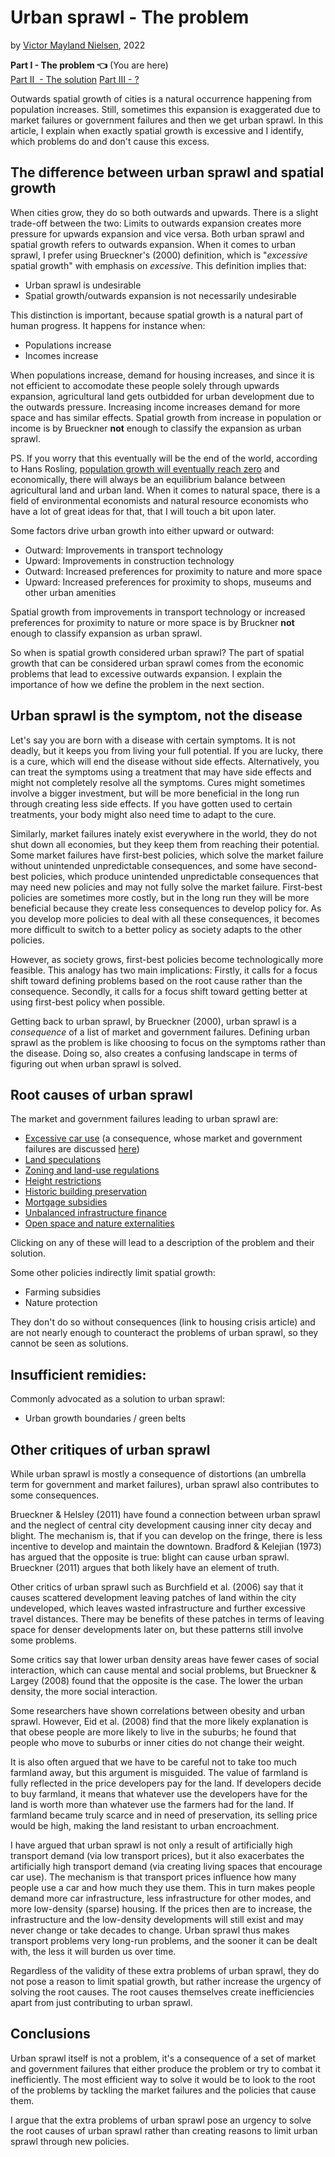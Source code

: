 # Urban sprawl - The problem

by [Victor Mayland Nielsen](/?p=victor-mayland-nielsen), 2022

**Part I - The problem 👈** (You are here)  
[Part II  - The solution](/?p=urban-sprawl-2)
[Part III - ?](-)  

Outwards spatial growth of cities is a natural occurrence happening from population increases. Still, sometimes this expansion is exaggerated due to market failures or government failures and then we get urban sprawl. In this article, I explain when exactly spatial growth is excessive and I identify, which problems do and don't cause this excess.

## The difference between urban sprawl and spatial growth
When cities grow, they do so both outwards and upwards. There is a slight trade-off between the two: Limits to outwards expansion creates more pressure for upwards expansion and vice versa. Both urban sprawl and spatial growth refers to outwards expansion. When it comes to urban sprawl, I prefer using Brueckner's (2000) definition, which is "*excessive* spatial growth" with emphasis on *excessive*. This definition implies that:
- Urban sprawl is undesirable
- Spatial growth/outwards expansion is not necessarily undesirable

This distinction is important, because spatial growth is a natural part of human progress. It happens for instance when:
- Populations increase
- Incomes increase

When populations increase, demand for housing increases, and since it is not efficient to accomodate these people solely through upwards expansion, agricultural land gets outbidded for urban development due to the outwards pressure. Increasing income increases demand for more space and has similar effects. Spatial growth from increase in population or income is by Brueckner **not** enough to classify the expansion as urban sprawl.

PS. If you worry that this eventually will be the end of the world, according to Hans Rosling, [population growth will eventually reach zero](https://www.ted.com/talks/hans_rosling_global_population_growth_box_by_box?language=en) and economically, there will always be an equilibrium balance between agricultural land and urban land. When it comes to natural space, there is a field of environmental economists and natural resource economists who have a lot of great ideas for that, that I will touch a bit upon later. 

Some factors drive urban growth into either upward or outward:
- Outward: Improvements in transport technology
- Upward: Improvements in construction technology
- Outward: Increased preferences for proximity to nature and more space 
- Upward: Increased preferences for proximity to shops, museums and other urban amenities

Spatial growth from improvements in transport technology or increased preferences for proximity to nature or more space is by Bruckner **not** enough to classify expansion as urban sprawl. 

So when is spatial growth considered urban sprawl? 
The part of spatial growth that can be considered urban sprawl comes from the economic problems that lead to excessive outwards expansion. I explain the importance of how we define the problem in the next section. 

## Urban sprawl is the symptom, not the disease
Let's say you are born with a disease with certain symptoms. It is not deadly, but it keeps you from living your full potential. If you are lucky, there is a cure, which will end the disease without side effects. Alternatively, you can treat the symptoms using a treatment that may have side effects and might not completely resolve all the symptoms. 
Cures might sometimes involve a bigger investment, but will be more beneficial in the long run through creating less side effects. If you have gotten used to certain treatments, your body might also need time to adapt to the cure. 

Similarly, market failures inately exist everywhere in the world, they do not shut down all economies, but they keep them from reaching their potential. Some market failures have first-best policies, which solve the market failure without unintended unpredictable consequences, and some have second-best policies, which produce unintended unpredictable consequences that may need new policies and may not fully solve the market failure.
First-best policies are sometimes more costly, but in the long run they will be more beneficial because they create less consequences to develop policy for. As you develop more policies to deal with all these consequences, it becomes more difficult to switch to a better policy as society adapts to the other policies. 

However, as society grows, first-best policies become technologically more feasible. This analogy has two main implications: Firstly, it calls for a focus shift toward defining problems based on the root cause rather than the consequence. Secondly, it calls for a focus shift toward getting better at using first-best policy when possible.

Getting back to urban sprawl, by Brueckner (2000), urban sprawl is a *consequence* of a list of market and government failures. Defining urban sprawl as the problem is like choosing to focus on the symptoms rather than the disease. Doing so, also creates a confusing landscape in terms of figuring out when urban sprawl is solved. 

## Root causes of urban sprawl
The market and government failures leading to urban sprawl are:
- [Excessive car use](/?p=urban-sprawl-2#excessive-car-use) (a consequence, whose market and government failures are discussed [here](/?p=excessive-car-use-1))
- [Land speculations](/?p=urban-sprawl-2#land-speculation)
- [Zoning and land-use regulations](/?p=urban-sprawl-2#zoning-and-land-use-regulations)
- [Height restrictions](/?p=urban-sprawl-2#height-restrictions)
- [Historic building preservation](/?p=urban-sprawl-2#historic-building-preservation)
- [Mortgage subsidies](/?p=urban-sprawl-2#mortgage-subsidies)
- [Unbalanced infrastructure finance](/?p=urban-sprawl-2#unbalanced-infrastructure-finance)
- [Open space and nature externalities](/?p=urban-sprawl-2#open-space-and-nature-amenities)

Clicking on any of these will lead to a description of the problem and their solution. 

Some other policies indirectly limit spatial growth:
- Farming subsidies
- Nature protection

They don't do so without consequences (link to housing crisis article) and are not nearly enough to counteract the problems of urban sprawl, so they cannot be seen as solutions.

## Insufficient remidies:
Commonly advocated as a solution to urban sprawl:
- Urban growth boundaries / green belts

## Other critiques of urban sprawl
While urban sprawl is mostly a consequence of distortions (an umbrella term for government and market failures), urban sprawl also contributes to some consequences.

Brueckner & Helsley (2011) have found a connection between urban sprawl and the neglect of central city development causing inner city decay and blight. The mechanism is, that if you can develop on the fringe, there is less incentive to develop and maintain the downtown. Bradford & Kelejian (1973) has argued that the opposite is true: blight can cause urban sprawl. Brueckner (2011) argues that both likely have an element of truth.

Other critics of urban sprawl such as Burchfield et al. (2006) say that it causes scattered development leaving patches of land within the city undeveloped, which leaves wasted infrastructure and further excessive travel distances. There may be benefits of these patches in terms of leaving space for denser developments later on, but these patterns still involve some problems.

Some critics say that lower urban density areas have fewer cases of social interaction, which can cause mental and social problems, but Brueckner & Largey (2008) found that the opposite is the case. The lower the urban density, the more social interaction.

Some researchers have shown correlations between obesity and urban sprawl. However, Eid et al. (2008) find that the more likely explanation is that obese people are more likely to live in the suburbs; he found that people who move to suburbs or inner cities do not change their weight.

It is also often argued that we have to be careful not to take too much farmland away, but this argument is misguided. The value of farmland is fully reflected in the price developers pay for the land. If developers decide to buy farmland, it means that whatever use the developers have for the land is worth more than whatever use the farmers had for the land. If farmland became truly scarce and in need of preservation, its selling price would be high, making the land resistant to urban encroachment.

I have argued that urban sprawl is not only a result of artificially high transport demand (via low transport prices), but it also exacerbates the artificially high transport demand (via creating living spaces that encourage car use). The mechanism is that transport prices influence how many people use a car and how much they use them. This in turn makes people demand more car infrastructure, less infrastructure for other modes, and more low-density (sparse) housing. If the prices then are to increase, the infrastructure and the low-density developments will still exist and may never change or take decades to change. Urban sprawl thus makes transport problems very long-run problems, and the sooner it can be dealt with, the less it will burden us over time.

Regardless of the validity of these extra problems of urban sprawl, they do not pose a reason to limit spatial growth, but rather increase the urgency of solving the root causes. The root causes themselves create inefficiencies apart from just contributing to urban sprawl.

## Conclusions
Urban sprawl itself is not a problem, it's a consequence of a set of market and government failures that either produce the problem or try to combat it inefficiently. The most efficient way to solve it would be to look to the root of the problems by tackling the market failures and the policies that cause them.

I argue that the extra problems of urban sprawl pose an urgency to solve the root causes of urban sprawl rather than creating reasons to limit urban sprawl through new policies.
